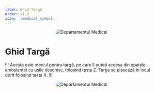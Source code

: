 ```yaml
---
label: Ghid Targă
order: v1.2
icon: ':medical_symbol:'
---
```


<p align="center">
    <img src="/docs/ghiduri/img/targa.png" style="border-radius: 20px;" alt="Departamentul Medical">
</p>

# Ghid Targă

!!!
Acesta este meniul pentru targă, pe care îl puteți accesa din spatele ambulanței cu ușile deschise, folosind tasta Z. Targa se plasează în locul dorit folosind tasta X.
!!!

<p align="center">
    <img src="/docs/ghiduri/img/meniutarga.png" style="border-radius: 20px;" alt="Departamentul Medical">
</p>